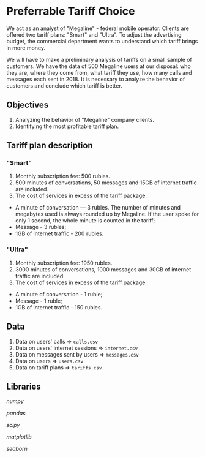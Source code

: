 # Preferrable Tariff Choice

We act as an analyst of "Megaline" - federal mobile operator. Clients are offered two tariff plans: "Smart" and "Ultra". To adjust the advertising budget, 
the commercial department wants to understand which tariff brings in more money. 

We will have to make a preliminary analysis of tariffs on a small sample of customers. We have the data of 500 Megaline users at our disposal: 
who they are, where they come from, what tariff they use, how many calls and messages each sent in 2018. It is necessary to analyze the behavior of 
customers and conclude which tariff is better.

## Objectives

1. Analyzing the behavior of "Megaline" company clients.
2. Identifying the most profitable tariff plan.

## Tariff plan description

### "Smart"

1. Monthly subscription fee: 500 rubles.
2. 500 minutes of conversations, 50 messages and 15GB of internet traffic are included.
3. The cost of services in excess of the tariff package:
  - A minute of conversation — 3 rubles. The number of minutes and megabytes used is always rounded up by Megaline. 
If the user spoke for only 1 second, the whole minute is counted in the tariff;
  - Message - 3 rubles;
  - 1GB of internet traffic - 200 rubles.

### "Ultra"

1. Monthly subscription fee: 1950 rubles.
2. 3000 minutes of conversations, 1000 messages and 30GB of internet traffic are included.
3. The cost of services in excess of the tariff package:
  - A minute of conversation - 1 ruble;
  - Message - 1 ruble;
  - 1GB of internet traffic - 150 rubles.

## Data

1. Data on users' calls => `calls.csv`
2. Data on users' internet sessions => `internet.csv`
3. Data on messages sent by users => `messages.csv`
4. Data on users => `users.csv`
5. Data on tariff plans => `tariffs.csv`

## Libraries

*numpy*

*pandas*

*scipy*

*matplotlib*

*seaborn*
